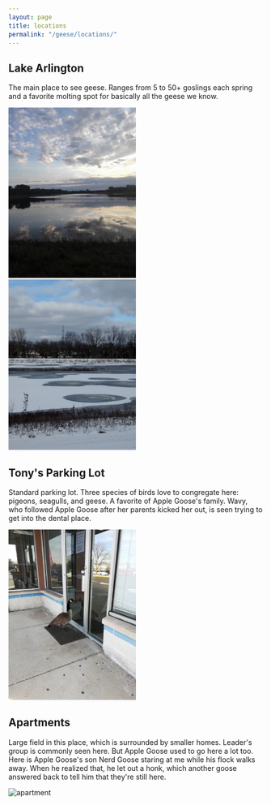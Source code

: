 ```yaml
---
layout: page
title: locations
permalink: "/geese/locations/"
--- 
```


<h2>
Lake Arlington
</h2>

The main place to see geese. Ranges from 5 to 50+ goslings each spring and a favorite molting spot for basically all the geese we know.

<img src="/images/geese/locations/lake.jpg" alt="lake" style="height: 50%; width: 50%;"/>
<img src="/images/geese/locations/lake2.jpg" alt="lake" style="height: 50%; width: 50%;"/>

<h2>
Tony's Parking Lot
</h2>

Standard parking lot. Three species of birds love to congregate here: pigeons, seagulls, and geese. A favorite of Apple Goose's family. Wavy, who followed Apple Goose after her parents kicked her out, is seen trying to get into the dental place.

<img src="/images/geese/locations/tony2.jpg" alt="tony" style="height: 50%; width: 50%;"/>

<h2>
Apartments
</h2>

Large field in this place, which is surrounded by smaller homes. Leader's group is commonly seen here. But Apple Goose used to go here a lot too. Here is Apple Goose's son Nerd Goose staring at me while his flock walks away. When he realized that, he let out a honk, which another goose answered back to tell him that they're still here.

<img src="/images/geese/locations/apartment.jpg" alt="apartment" style="height: 50%; width: 50%;"/>

